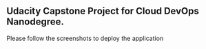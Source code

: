 ## Udacity Capstone Project for Cloud DevOps Nanodegree.
 Please follow the screenshots to deploy the application
